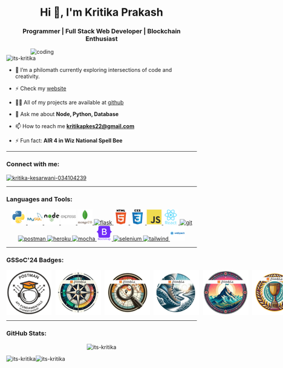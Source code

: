 <h1 align="center">Hi 👋, I'm Kritika Prakash</h1>
<h3 align="center">Programmer | Full Stack Web Developer | Blockchain Enthusiast</h3>

<img align = "right" alt = "coding" width = "440" src = "https://res.cloudinary.com/practicaldev/image/fetch/s--O0u1bNHs--/c_limit%2Cf_auto%2Cfl_progressive%2Cq_66%2Cw_880/https://miro.medium.com/max/1400/0*PXf5ge7QCN9Ga_CL.gif">

<p align="left"> <img src="https://komarev.com/ghpvc/?username=its-kritika&label=Profile%20views&color=0e75b6&style=flat" alt="its-kritika" /> </p>

- 🔭 I’m a philomath currently exploring intersections of code and creativity.
  
- ⚡ Check my [website](https://kritika-dev-portfolio.netlify.app/)

- 👨‍💻 All of my projects are available at [github](https://github.com/its-kritika)

- 💬 Ask me about **Node, Python, Database**

- 📫 How to reach me **kritikapkes22@gmail.com**

- ⚡ Fun fact: **AIR 4 in Wiz National Spell Bee**

<hr>
<h3 align="left">Connect with me:</h3>
<p align="left">
<a href="https://linkedin.com/in/kritika-kesarwani-034104239" target="blank"><img align="center" src="https://raw.githubusercontent.com/rahuldkjain/github-profile-readme-generator/master/src/images/icons/Social/linked-in-alt.svg" alt="kritika-kesarwani-034104239" height="30" width="40" /></a>
</p>
<hr>

<h3 align="left">Languages and Tools:</h3>
<div align='center'>
<a href="https://www.python.org" target="_blank" rel="noreferrer"> <img src="https://raw.githubusercontent.com/devicons/devicon/master/icons/python/python-original.svg" alt="python" width="40" height="40"/> </a>  <a href="https://www.mysql.com/" target="_blank" rel="noreferrer"> <img src="https://raw.githubusercontent.com/devicons/devicon/master/icons/mysql/mysql-original-wordmark.svg" alt="mysql" width="40" height="40"/> </a> </a><a href="https://nodejs.org" target="_blank" rel="noreferrer"> <img src="https://raw.githubusercontent.com/devicons/devicon/master/icons/nodejs/nodejs-original-wordmark.svg" alt="nodejs" width="40" height="40"/> </a><a href="https://expressjs.com" target="_blank" rel="noreferrer"> <img src="https://raw.githubusercontent.com/devicons/devicon/master/icons/express/express-original-wordmark.svg" alt="express" width="40" height="40"/> </a> <a href="https://www.mongodb.com/" target="_blank" rel="noreferrer"> <img src="https://raw.githubusercontent.com/devicons/devicon/master/icons/mongodb/mongodb-original-wordmark.svg" alt="mongodb" width="40" height="40"/> </a><a href="https://flask.palletsprojects.com/" target="_blank" rel="noreferrer"> <img src="https://www.vectorlogo.zone/logos/pocoo_flask/pocoo_flask-icon.svg" alt="flask" width="40" height="40"/> </a> <a href="https://www.w3.org/html/" target="_blank" rel="noreferrer"> <img src="https://raw.githubusercontent.com/devicons/devicon/master/icons/html5/html5-original-wordmark.svg" alt="html5" width="40" height="40"/> </a> <a href="https://www.w3schools.com/css/" target="_blank" rel="noreferrer"> <img src="https://raw.githubusercontent.com/devicons/devicon/master/icons/css3/css3-original-wordmark.svg" alt="css3" width="40" height="40"/> </a>  <a href="https://developer.mozilla.org/en-US/docs/Web/JavaScript" target="_blank" rel="noreferrer"> <img src="https://raw.githubusercontent.com/devicons/devicon/master/icons/javascript/javascript-original.svg" alt="javascript" width="40" height="40"/> </a><a href="https://reactjs.org/" target="_blank" rel="noreferrer"> <img src="https://raw.githubusercontent.com/devicons/devicon/master/icons/react/react-original-wordmark.svg" alt="react" width="40" height="40"/> </a><a href="https://git-scm.com/" target="_blank" rel="noreferrer"> <img src="https://www.vectorlogo.zone/logos/git-scm/git-scm-icon.svg" alt="git" width="40" height="40"/> </a> <a href="https://postman.com" target="_blank" rel="noreferrer"> <img src="https://www.vectorlogo.zone/logos/getpostman/getpostman-icon.svg" alt="postman" width="40" height="40"/> </a><a href="https://heroku.com" target="_blank" rel="noreferrer"> <img src="https://www.vectorlogo.zone/logos/heroku/heroku-icon.svg" alt="heroku" width="40" height="40"/> </a> <a href="https://mochajs.org" target="_blank" rel="noreferrer"> <img src="https://www.vectorlogo.zone/logos/mochajs/mochajs-icon.svg" alt="mocha" width="40" height="40"/> </a>  <a href="https://getbootstrap.com" target="_blank" rel="noreferrer"> <img src="https://raw.githubusercontent.com/devicons/devicon/master/icons/bootstrap/bootstrap-plain-wordmark.svg" alt="bootstrap" width="40" height="40"/> <a href="https://www.selenium.dev" target="_blank" rel="noreferrer"> <img src="https://raw.githubusercontent.com/detain/svg-logos/780f25886640cef088af994181646db2f6b1a3f8/svg/selenium-logo.svg" alt="selenium" width="40" height="40"/> </a> <a href="https://tailwindcss.com/" target="_blank" rel="noreferrer"> <img src="https://www.vectorlogo.zone/logos/tailwindcss/tailwindcss-icon.svg" alt="tailwind" width="40" height="40"/> </a> <a href="https://webpack.js.org" target="_blank" rel="noreferrer"> <img src="https://raw.githubusercontent.com/devicons/devicon/d00d0969292a6569d45b06d3f350f463a0107b0d/icons/webpack/webpack-original-wordmark.svg" alt="webpack" width="40" height="40"/> </a>
</div>

<hr>
<h3 align="left">GSSoC'24 Badges:</h3>
<div style='display:flex; align-items:center; gap: 10px;' align='center'>
<img src="https://raw.githubusercontent.com/girlscript/gssoc-website-new/main/public/badges/postman.png" width="120px" height="120px" />
  <img src="https://github.com/girlscript/gssoc-website-new/blob/main/public/badges/1.png" width="120px" height="120px" />
  <img src="https://github.com/girlscript/gssoc-website-new/blob/main/public/badges/2.png" width="120px" height="120px" />
  <img src="https://github.com/girlscript/gssoc-website-new/blob/main/public/badges/3.png" width="120px" height="120px" />
  <img src="https://github.com/girlscript/gssoc-website-new/blob/main/public/badges/4.png" width="120px" height="120px" />
  <img src="https://github.com/girlscript/gssoc-website-new/blob/main/public/badges/5.png" width="120px" height="120px" />
</div>
<hr>
<h3 align="left">GitHub Stats:</h3>

<div align='center'>
<p><img align="center" src="https://github-readme-stats.vercel.app/api?username=its-kritika&show_icons=true&locale=en&theme=dark" alt="its-kritika" /></p>

<p><img align="left" src="https://github-readme-stats.vercel.app/api/top-langs?username=its-kritika&show_icons=true&locale=en&layout=compact&theme=dark" alt="its-kritika" /></p>

<p><img align="left" src="https://github-readme-streak-stats.herokuapp.com/?user=its-kritika&&theme=dark" alt="its-kritika" /></p>
</div>
